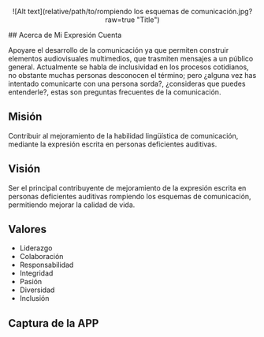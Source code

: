 <p align="center"> ![Alt text](relative/path/to/rompiendo los esquemas de comunicación.jpg?raw=true "Title") </p>  
## Acerca de Mi Expresión Cuenta

Apoyare el desarrollo de la comunicación ya que permiten construir elementos audiovisuales multimedios, que trasmiten mensajes a un público general. Actualmente se habla de inclusividad en los procesos cotidianos, no obstante muchas personas desconocen el término; pero ¿alguna vez has intentado comunicarte con una persona sorda?, ¿consideras que puedes entenderle?, estas son preguntas frecuentes de la comunicación.

## Misión 

Contribuir al mejoramiento de la habilidad lingüística de comunicación, mediante la expresión escrita en personas deficientes auditivas.

## Visión

Ser el principal contribuyente de mejoramiento de la expresión escrita en personas deficientes auditivas rompiendo los esquemas de comunicación, permitiendo mejorar la calidad de vida.

## Valores
* Liderazgo
* Colaboración
* Responsabilidad 
* Integridad
* Pasión
* Diversidad
* Inclusión


## Captura de la APP
